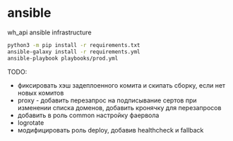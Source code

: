 # ansible
wh_api ansible infrastructure

```sh
python3 -m pip install -r requirements.txt
ansible-galaxy install -r requirements.yml
ansible-playbook playbooks/prod.yml
```

TODO:
- фиксировать хэш задеплоенного комита и скипать сборку, если нет новых комитов
- proxy - добавить перезапрос на подписывание сертов при изменении списка доменов, добавить кронячку для перезапросов
- добавить в  роль common настройку фаервола
- logrotate
- модифицировать роль deploy, добавив healthcheck и fallback
